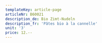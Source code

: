 ```yaml
---
templateKey: article-page
articleNr: B60021
description_de: Bio Zimt-Nudeln
description_fr: 'Pâtes bio à la cannelle'
unit: '3'
price: 12.--
---
```


